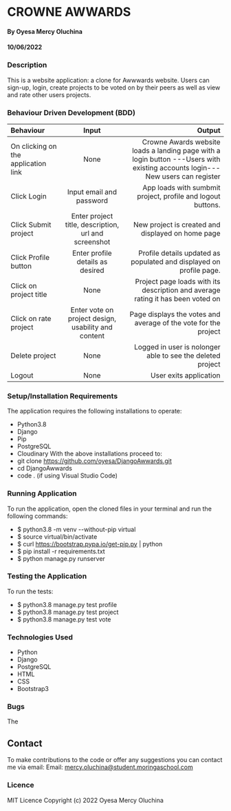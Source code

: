 # CROWNE AWWARDS
#### By Oyesa Mercy Oluchina
#### 10/06/2022

### Description
This is a website application: a clone for Awwwards website. Users can sign-up, login, create projects to be voted on by their peers as well as view and rate other users projects. 

### Behaviour Driven Development (BDD)

| Behaviour                            |     Input                       |                                                                                                       Output |
| :---                                 |     :---:                       |                                                                                                         ---: |
|On clicking on the application link   |       None                                          |      Crowne Awards website loads a landing page with a login button ---Users with existing accounts login---New users can register  |
|Click Login                           |   Input email and password                           |                       App loads with sumbmit project, profile and logout buttons.            |
|Click Submit project                  |Enter project title, description, url and screenshot  |    New project is created and displayed on home page       |
|Click Profile  button                 |   Enter profile details as desired                  |Profile details updated as populated and displayed on profile page.|
|Click on project title                |   None                                                |     Project page loads with its description and average rating it has been voted on|
|Click on rate project                 |    Enter vote on project design, usability and content|             Page displays the votes and average of the vote for the project|
|Delete project                        |   None                                                |                                     Logged in user is nolonger able to see the deleted project  |
|Logout                                |   None                                                |                   User exits application          |


### Setup/Installation Requirements
The application requires the following installations to operate:
* Python3.8
* Django
* Pip 
* PostgreSQL
* Cloudinary
With the above installations proceed to:
* git clone https://github.com/oyesa/DjangoAwwards.git
* cd DjangoAwwards
* code . (if using Visual Studio Code) 

### Running Application
To run the application, open the cloned files in your terminal and run the following commands:
* $ python3.8 -m venv --without-pip virtual
* $ source virtual/bin/activate
* $ curl https://bootstrap.pypa.io/get-pip.py | python
* $ pip install -r requirements.txt
* $ python manage.py runserver

### Testing the Application
To run the tests:
* $ python3.8 manage.py test profile
* $ python3.8 manage.py test project
* $ python3.8 manage.py test vote

### Technologies Used
* Python
* Django
* PostgreSQL
* HTML
* CSS
* Bootstrap3

### Bugs
The

## Contact
To make contributions to the code or offer any suggestions you can contact me via email:
  Email: mercy.oluchina@student.moringaschool.com

### Licence
 MIT Licence
 Copyright (c) 2022 Oyesa Mercy Oluchina
